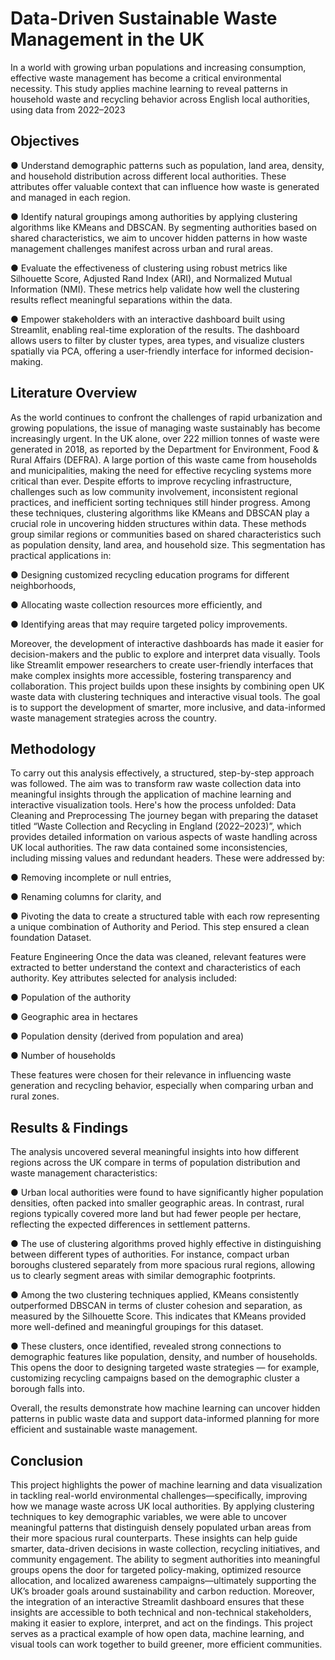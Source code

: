  # Data-Driven Sustainable Waste Management in the UK 
 In a world with growing urban populations and increasing consumption, effective waste management has become a critical environmental necessity.
This study applies machine learning to reveal patterns in household waste and recycling behavior across English local authorities, using data from 2022–2023

## Objectives 
●	Understand demographic patterns such as population, land area, density, and household distribution across different local authorities. These attributes offer valuable context that can influence how waste is generated and managed in each region.

●	Identify natural groupings among authorities by applying clustering algorithms like KMeans and DBSCAN. By segmenting authorities based on shared characteristics, we aim to uncover hidden patterns in how waste management challenges manifest across urban and rural areas.

●	Evaluate the effectiveness of clustering using robust metrics like Silhouette Score, Adjusted Rand Index (ARI), and Normalized Mutual Information (NMI). These metrics help validate how well the clustering results reflect meaningful separations within the data.

●	Empower stakeholders with an interactive dashboard built using Streamlit, enabling real-time exploration of the results. The dashboard allows users to filter by cluster types, area types, and visualize clusters spatially via PCA, offering a user-friendly interface for informed decision-making.

## Literature Overview 
As the world continues to confront the challenges of rapid urbanization and growing populations, the issue of managing waste sustainably has become increasingly urgent. In the UK alone, over 222 million tonnes of waste were generated in 2018, as reported by the Department for Environment, Food & Rural Affairs (DEFRA). A large portion of this waste came from households and municipalities, making the need for effective recycling systems more critical than ever. Despite efforts to improve recycling infrastructure, challenges such as low community involvement, inconsistent regional practices, and inefficient sorting techniques still hinder progress.
Among these techniques, clustering algorithms like KMeans and DBSCAN play a crucial role in uncovering hidden structures within data. These methods group similar regions or communities based on shared characteristics such as population density, land area, and household size. This segmentation has practical applications in:

●	Designing customized recycling education programs for different neighborhoods,

●	Allocating waste collection resources more efficiently, and

●	Identifying areas that may require targeted policy improvements.

Moreover, the development of interactive dashboards has made it easier for decision-makers and the public to explore and interpret data visually. Tools like Streamlit empower researchers to create user-friendly interfaces that make complex insights more accessible, fostering transparency and collaboration.
This project builds upon these insights by combining open UK waste data with clustering techniques and interactive visual tools. The goal is to support the development of smarter, more inclusive, and data-informed waste management strategies across the country.

## Methodology 
To carry out this analysis effectively, a structured, step-by-step approach was followed. The aim was to transform raw waste collection data into meaningful insights through the application of machine learning and interactive visualization tools. Here's how the process unfolded:
Data Cleaning and Preprocessing
The journey began with preparing the dataset titled “Waste Collection and Recycling in England (2022–2023)”, which provides detailed information on various aspects of waste handling across UK local authorities.
The raw data contained some inconsistencies, including missing values and redundant headers. These were addressed by:

●	Removing incomplete or null entries,

●	Renaming columns for clarity, and

●	Pivoting the data to create a structured table with each row representing a unique combination of Authority and Period.
This step ensured a clean foundation Dataset.

Feature Engineering
Once the data was cleaned, relevant features were extracted to better understand the context and characteristics of each authority.
Key attributes selected for analysis included:

●	Population of the authority

●	Geographic area in hectares

●	Population density (derived from population and area)

●	Number of households

These features were chosen for their relevance in influencing waste generation and recycling behavior, especially when comparing urban and rural zones.


## Results & Findings 

The analysis uncovered several meaningful insights into how different regions across the UK compare in terms of population distribution and waste management characteristics:

●	Urban local authorities were found to have significantly higher population densities, often packed into smaller geographic areas. In contrast, rural regions typically covered more land but had fewer people per hectare, reflecting the expected differences in settlement patterns.

●	The use of clustering algorithms proved highly effective in distinguishing between different types of authorities. For instance, compact urban boroughs clustered separately from more spacious rural regions, allowing us to clearly segment areas with similar demographic footprints.

●	Among the two clustering techniques applied, KMeans consistently outperformed DBSCAN in terms of cluster cohesion and separation, as measured by the Silhouette Score. This indicates that KMeans provided more well-defined and meaningful groupings for this dataset.

●	These clusters, once identified, revealed strong connections to demographic features like population, density, and number of households. This opens the door to designing targeted waste strategies — for example, customizing recycling campaigns based on the demographic cluster a borough falls into.

Overall, the results demonstrate how machine learning can uncover hidden patterns in public waste data and support data-informed planning for more efficient and sustainable waste management.

## Conclusion 
This project highlights the power of machine learning and data visualization in tackling real-world environmental challenges—specifically, improving how we manage waste across UK local authorities. By applying clustering techniques to key demographic variables, we were able to uncover meaningful patterns that distinguish densely populated urban areas from their more spacious rural counterparts.
These insights can help guide smarter, data-driven decisions in waste collection, recycling initiatives, and community engagement. The ability to segment authorities into meaningful groups opens the door for targeted policy-making, optimized resource allocation, and localized awareness campaigns—ultimately supporting the UK’s broader goals around sustainability and carbon reduction.
Moreover, the integration of an interactive Streamlit dashboard ensures that these insights are accessible to both technical and non-technical stakeholders, making it easier to explore, interpret, and act on the findings. This project serves as a practical example of how open data, machine learning, and visual tools can work together to build greener, more efficient communities.

